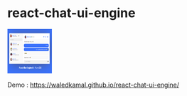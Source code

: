 # react-chat-ui-engine

<img src="https://raw.githubusercontent.com/WaledKamal/react-chat-ui-engine/master/perview.png" alt="MarineGEO circle logo" style="height: 100px; width:100px;"/>


Demo : https://waledkamal.github.io/react-chat-ui-engine/

